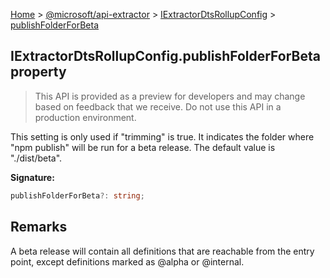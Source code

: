 [Home](./index) &gt; [@microsoft/api-extractor](./api-extractor.md) &gt; [IExtractorDtsRollupConfig](./api-extractor.iextractordtsrollupconfig.md) &gt; [publishFolderForBeta](./api-extractor.iextractordtsrollupconfig.publishfolderforbeta.md)

## IExtractorDtsRollupConfig.publishFolderForBeta property

> This API is provided as a preview for developers and may change based on feedback that we receive. Do not use this API in a production environment.
> 

This setting is only used if "trimming" is true. It indicates the folder where "npm publish" will be run for a beta release. The default value is "./dist/beta".

<b>Signature:</b>

```typescript
publishFolderForBeta?: string;
```

## Remarks

A beta release will contain all definitions that are reachable from the entry point, except definitions marked as @<!-- -->alpha or @<!-- -->internal.

